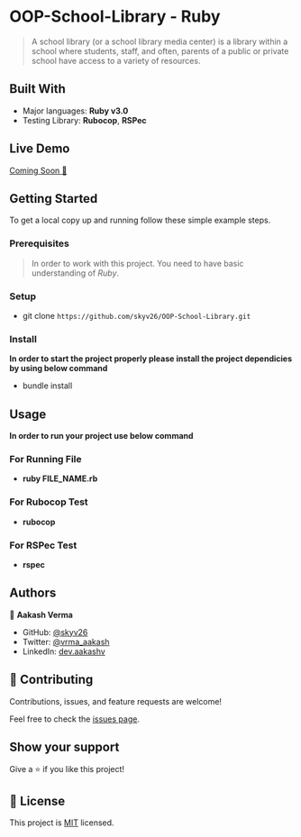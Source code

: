 # OOP-School-Library - Ruby
> A school library (or a school library media center) is a library within a school where students, staff, and often, parents of a public or private school have access to a variety of resources. 

## Built With

- Major languages: **Ruby v3.0**
- Testing Library: **Rubocop**, **RSPec**

## Live Demo

[Coming Soon 🎈]()

## Getting Started

To get a local copy up and running follow these simple example steps.

### Prerequisites

> In order to work with this project. You need to have basic understanding of *Ruby*.

### Setup

- git clone `https://github.com/skyv26/OOP-School-Library.git`

### Install

**In order to start the project properly please install the project dependicies by using below command**

- bundle install

## Usage

**In order to run your project use below command**
<br >

### For Running File
- **ruby FILE_NAME.rb**

### For Rubocop Test
- **rubocop**

### For RSPec Test
- **rspec**

## Authors

👤 **Aakash Verma**

- GitHub: [@skyv26](https://github.com/skyv26)
- Twitter: [@vrma_aakash](https://twitter.com/vrma_aakash)
- LinkedIn: [dev.aakashv](https://linkedin.com/in/skyv2022)


## 🤝 Contributing

Contributions, issues, and feature requests are welcome!

Feel free to check the [issues page](../../issues/).

## Show your support

Give a ⭐️ if you like this project!

## 📝 License

This project is [MIT](./LICENSE) licensed.